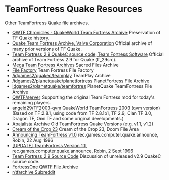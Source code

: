 # TeamFortress Quake Resources

Other TeamFortress Quake file archives.

* [QWTF Chronicles - QuakeWorld Team Fortress Archive](https://qwtf.org/) Preservation of TF Quake history.
* [Quake Team Fortress Archive, Valve Corporation](https://archive.org/details/quaketf-archive) Official archive of many prior versions of TF Quake.
* [Team Fortress 2.9 QuakeC source code, Team Fortress Software](https://archive.org/details/tf_29src) Official archive of Team Fortress 2.9 for Quake (tf_29src).
* [Mega Team Fortress Archives](https://sites.google.com/view/teamfortressarchive/file-archives) Sacred Files Archive
* [File Factory](https://www.filefactory.org/tf) Team Fortress File Factory
* [/idgames2/quakec/teamplay](https://www.quaddicted.com/files/idgames2/quakec/teamplay/) TeamPlay Archive
* [/idgames2/planetquake/planetfortress](https://www.quaddicted.com/files/idgames2/planetquake/planetfortress/) PlanetFortress File Archive
* [idgames2/planetquake/teamfortres](https://www.quaddicted.com/files/idgames2/planetquake/teamfortress/) PlanetQuake TeamFortress File Archive
* [QWTF/server](https://github.com/QWTF/server) Supporting the original Team Fortress mod for today's remaining players.
* [angeld29/TF2003-qvm](https://github.com/angeld29/TF2003-qvm) QuakeWorld TeamFortress 2003 (qvm version) (Based on TF 2.8.1, using code from TF 2.8.1b1, TF 2.9, Clan TF 3.0, Dragon TF, Omi TF and some original developments.)
* [Apajalista Archive](https://www.apajalista.net/id?id=68996) Old TeamFortress Quake Versions (e.g. v1.1, v1.2)
* [Cream of the Crop 23](http://cd.textfiles.com/cream/cream23/doom/) Cream of the Crop 23, Doom File Area
* [Announcing TeamFortress v1.0](https://groups.google.com/g/rec.games.computer.quake.announce/c/-LVYmqQGn1o/m/WoufJcw3PZAJ) rec.games.computer.quake.announce, Robin, 22 Aug 1996
* [[UPDATE] TeamFortress Version 1.1](https://groups.google.com/g/rec.games.computer.quake.announce/c/Fzk7vCmp7MI/m/piBQXsNygawJ), rec.games.computer.quake.announce, Robin, 2 Sept 1996
* [Team Fortress 2.9 Source Code](https://www.quakeworld.nu/forum/topic/1738/team-fortress-29-source-code) Discussion of unreleased v2.9 QuakeC source code.
* [FortressOne QWTF File Archive](https://fortressone-package.s3.amazonaws.com/index.html)
* [r/tfarchive Subreddit](https://www.reddit.com/r/tfarchive/)
